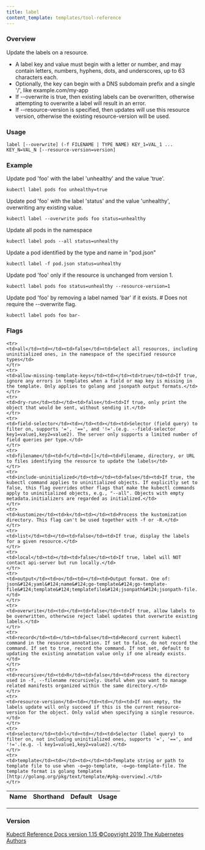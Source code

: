 ```yaml
---
title: label
content_template: templates/tool-reference
---
```


### Overview
Update the labels on a resource.

  *  A label key and value must begin with a letter or number, and may contain letters, numbers, hyphens, dots, and underscores, up to  63 characters each.
  *  Optionally, the key can begin with a DNS subdomain prefix and a single '/', like example.com/my-app
  *  If --overwrite is true, then existing labels can be overwritten, otherwise attempting to overwrite a label will result in an error.
  *  If --resource-version is specified, then updates will use this resource version, otherwise the existing resource-version will be used.

### Usage

`label [--overwrite] (-f FILENAME | TYPE NAME) KEY_1=VAL_1 ... KEY_N=VAL_N [--resource-version=version]`


### Example

 Update pod 'foo' with the label 'unhealthy' and the value 'true'.

```shell
kubectl label pods foo unhealthy=true
```

 Update pod 'foo' with the label 'status' and the value 'unhealthy', overwriting any existing value.

```shell
kubectl label --overwrite pods foo status=unhealthy
```

 Update all pods in the namespace

```shell
kubectl label pods --all status=unhealthy
```

 Update a pod identified by the type and name in "pod.json"

```shell
kubectl label -f pod.json status=unhealthy
```

 Update pod 'foo' only if the resource is unchanged from version 1.

```shell
kubectl label pods foo status=unhealthy --resource-version=1
```

 Update pod 'foo' by removing a label named 'bar' if it exists. # Does not require the --overwrite flag.

```shell
kubectl label pods foo bar-
```




### Flags

<div class="table-responsive"><table class="table table-bordered">
<thead class="thead-light">
<tr>
            <th>Name</th>
            <th>Shorthand</th>
            <th>Default</th>
            <th>Usage</th>
        </tr>
    </thead>
    <tbody>
    
    <tr>
    <td>all</td><td></td><td>false</td><td>Select all resources, including uninitialized ones, in the namespace of the specified resource types</td>
    </tr>
    <tr>
    <td>allow-missing-template-keys</td><td></td><td>true</td><td>If true, ignore any errors in templates when a field or map key is missing in the template. Only applies to golang and jsonpath output formats.</td>
    </tr>
    <tr>
    <td>dry-run</td><td></td><td>false</td><td>If true, only print the object that would be sent, without sending it.</td>
    </tr>
    <tr>
    <td>field-selector</td><td></td><td></td><td>Selector (field query) to filter on, supports '=', '==', and '!='.(e.g. --field-selector key1=value1,key2=value2). The server only supports a limited number of field queries per type.</td>
    </tr>
    <tr>
    <td>filename</td><td>f</td><td>[]</td><td>Filename, directory, or URL to files identifying the resource to update the labels</td>
    </tr>
    <tr>
    <td>include-uninitialized</td><td></td><td>false</td><td>If true, the kubectl command applies to uninitialized objects. If explicitly set to false, this flag overrides other flags that make the kubectl commands apply to uninitialized objects, e.g., "--all". Objects with empty metadata.initializers are regarded as initialized.</td>
    </tr>
    <tr>
    <td>kustomize</td><td>k</td><td></td><td>Process the kustomization directory. This flag can't be used together with -f or -R.</td>
    </tr>
    <tr>
    <td>list</td><td></td><td>false</td><td>If true, display the labels for a given resource.</td>
    </tr>
    <tr>
    <td>local</td><td></td><td>false</td><td>If true, label will NOT contact api-server but run locally.</td>
    </tr>
    <tr>
    <td>output</td><td>o</td><td></td><td>Output format. One of: json&#124;yaml&#124;name&#124;go-template&#124;go-template-file&#124;template&#124;templatefile&#124;jsonpath&#124;jsonpath-file.</td>
    </tr>
    <tr>
    <td>overwrite</td><td></td><td>false</td><td>If true, allow labels to be overwritten, otherwise reject label updates that overwrite existing labels.</td>
    </tr>
    <tr>
    <td>record</td><td></td><td>false</td><td>Record current kubectl command in the resource annotation. If set to false, do not record the command. If set to true, record the command. If not set, default to updating the existing annotation value only if one already exists.</td>
    </tr>
    <tr>
    <td>recursive</td><td>R</td><td>false</td><td>Process the directory used in -f, --filename recursively. Useful when you want to manage related manifests organized within the same directory.</td>
    </tr>
    <tr>
    <td>resource-version</td><td></td><td></td><td>If non-empty, the labels update will only succeed if this is the current resource-version for the object. Only valid when specifying a single resource.</td>
    </tr>
    <tr>
    <td>selector</td><td>l</td><td></td><td>Selector (label query) to filter on, not including uninitialized ones, supports '=', '==', and '!='.(e.g. -l key1=value1,key2=value2).</td>
    </tr>
    <tr>
    <td>template</td><td></td><td></td><td>Template string or path to template file to use when -o=go-template, -o=go-template-file. The template format is golang templates [http://golang.org/pkg/text/template/#pkg-overview].</td>
    </tr>
</tbody>
</table></div>




<hr>


### Version
<div class="kubectl-reference-copyright">

<a href="https://github.com/kubernetes/kubernetes">Kubectl Reference Docs version 1.15 &#xa9;Copyright 2019 The Kubernetes Authors</a>
</div>

